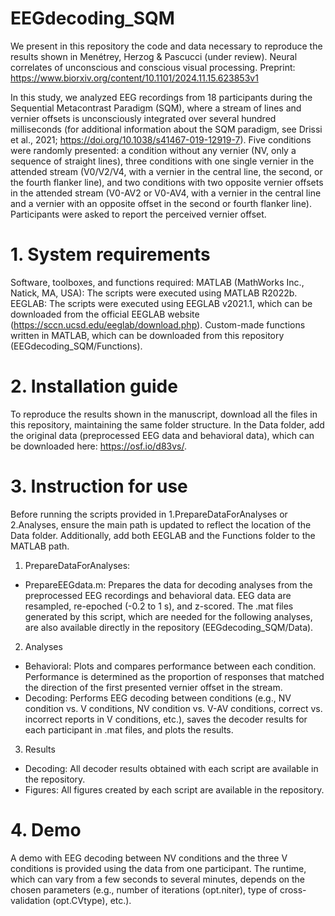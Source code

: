 # EEGdecoding_SQM
We present in this repository the code and data necessary to reproduce the results shown in Menétrey, Herzog & Pascucci (under review). Neural correlates of unconscious and conscious visual processing.
Preprint: https://www.biorxiv.org/content/10.1101/2024.11.15.623853v1

In this study, we analyzed EEG recordings from 18 participants during the Sequential Metacontrast Paradigm (SQM), where a stream of lines and vernier offsets is unconsciously integrated over several hundred milliseconds (for additional information about the SQM paradigm, see Drissi et al., 2021; https://doi.org/10.1038/s41467-019-12919-7). Five conditions were randomly presented: a condition without any vernier (NV, only a sequence of straight lines), three conditions with one single vernier in the attended stream (V0/V2/V4, with a vernier in the central line, the second, or the fourth flanker line), and two conditions with two opposite vernier offsets in the attended stream (V0-AV2 or V0-AV4, with a vernier in the central line and a vernier with an opposite offset in the second or fourth flanker line). Participants were asked to report the perceived vernier offset.

# 1. System requirements
Software, toolboxes, and functions required:
MATLAB (MathWorks Inc., Natick, MA, USA): The scripts were executed using MATLAB R2022b.
EEGLAB: The scripts were executed using EEGLAB v2021.1, which can be downloaded from the official EEGLAB website (https://sccn.ucsd.edu/eeglab/download.php).
Custom-made functions written in MATLAB, which can be downloaded from this repository (EEGdecoding_SQM/Functions).

# 2. Installation guide
To reproduce the results shown in the manuscript, download all the files in this repository, maintaining the same folder structure. In the Data folder, add the original data (preprocessed EEG data and behavioral data), which can be downloaded here: https://osf.io/d83vs/.

# 3. Instruction for use
Before running the scripts provided in 1.PrepareDataForAnalyses or 2.Analyses, ensure the main path is updated to reflect the location of the Data folder. Additionally, add both EEGLAB and the Functions folder to the MATLAB path.

1. PrepareDataForAnalyses:
- PrepareEEGdata.m: Prepares the data for decoding analyses from the preprocessed EEG recordings and behavioral data. EEG data are resampled, re-epoched (-0.2 to 1 s), and z-scored. The .mat files generated by this script, which are needed for the following analyses, are also available directly in the repository (EEGdecoding_SQM/Data).

2. Analyses
- Behavioral: Plots and compares performance between each condition. Performance is determined as the proportion of responses that matched the direction of the first presented vernier offset in the stream.
- Decoding: Performs EEG decoding between conditions (e.g., NV condition vs. V conditions, NV condition vs. V-AV conditions, correct vs. incorrect reports in V conditions, etc.), saves the decoder results for each participant in .mat files, and plots the results.

3. Results
- Decoding: All decoder results obtained with each script are available in the repository.
- Figures: All figures created by each script are available in the repository.
  
# 4. Demo
A demo with EEG decoding between NV conditions and the three V conditions is provided using the data from one participant. The runtime, which can vary from a few seconds to several minutes, depends on the chosen parameters (e.g., number of iterations (opt.niter), type of cross-validation (opt.CVtype), etc.).
